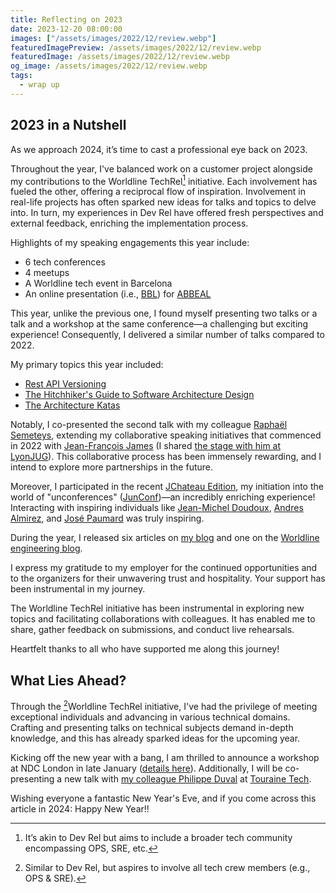 ```yaml
---
title: Reflecting on 2023
date: 2023-12-20 08:00:00
images: ["/assets/images/2022/12/review.webp"]
featuredImagePreview: /assets/images/2022/12/review.webp
featuredImage: /assets/images/2022/12/review.webp
og_image: /assets/images/2022/12/review.webp
tags:
  - wrap up
---
```


## 2023 in a Nutshell
As we approach 2024, it’s time to cast a professional eye back on 2023.

Throughout the year, I've balanced work on a customer project alongside my contributions to the Worldline TechRel[^1] initiative. Each involvement has fueled the other, offering a reciprocal flow of inspiration. Involvement in real-life projects has often sparked new ideas for talks and topics to delve into. In turn, my experiences in Dev Rel have offered fresh perspectives and external feedback, enriching the implementation process.

Highlights of my speaking engagements this year include:
- 6 tech conferences
- 4 meetups
- A Worldline tech event in Barcelona
- An online presentation (i.e., [BBL](http://www.brownbaglunch.fr/)) for [ABBEAL](https://www.abbeal.com/)

This year, unlike the previous one, I found myself presenting two talks or a talk and a workshop at the same conference—a challenging but exciting experience! Consequently, I delivered a similar number of talks compared to 2022.

My primary topics this year included:
- [Rest API Versioning](https://www.youtube.com/watch?v=m8DbVbMDe2w)
- [The Hitchhiker's Guide to Software Architecture Design](https://youtu.be/vxwqD3KwdEY?si=n7L4p0USvdADFuct)
- [The Architecture Katas](https://youtu.be/xLhb3mvweDI)

Notably, I co-presented the second talk with my colleague [Raphaël Semeteys](https://fr.linkedin.com/in/raphaelsemeteys), extending my collaborative speaking initiatives that commenced in 2022 with [Jean-François James](https://fr.linkedin.com/in/jefrajames) (I shared [the stage with him at LyonJUG](https://lyonjug.org/2023/02/21/architecture-katas-and-microservices.html)). 
This collaborative process has been immensely rewarding, and I intend to explore more partnerships in the future.

Moreover, I participated in the recent [JChateau Edition](http://jchateau.org/), my initiation into the world of "unconferences" ([JunConf](https://www.junconf.org/))—an incredibly enriching experience! Interacting with inspiring individuals like [Jean-Michel Doudoux](https://www.linkedin.com/in/jmdoudoux/?lipi=urn%3Ali%3Apage%3Ad_flagship3_people_connections%3Bb0ogWmkZSA%2BqSqaqCW4rDw%3D%3D), [Andres Almirez](https://www.linkedin.com/in/aalmiray/?lipi=urn%3Ali%3Apage%3Ad_flagship3_people_connections%3Bb0ogWmkZSA%2BqSqaqCW4rDw%3D%3D), and [José Paumard](https://www.linkedin.com/in/jos%C3%A9-paumard-2458ba5/) was truly inspiring.

During the year, I released six articles on [my blog](https://blog.touret.info/) and one on the [Worldline engineering blog](https://blog.worldline.tech/authors/#alexandre-touret).

I express my gratitude to my employer for the continued opportunities and to the organizers for their unwavering trust and hospitality. Your support has been instrumental in my journey.

The Worldline TechRel initiative has been instrumental in exploring new topics and facilitating collaborations with colleagues. 
It has enabled me to share, gather feedback on submissions, and conduct live rehearsals.

Heartfelt thanks to all who have supported me along this journey!

## What Lies Ahead?

Through the [^2]Worldline TechRel initiative, I've had the privilege of meeting exceptional individuals and advancing in various technical domains. Crafting and presenting talks on technical subjects demand in-depth knowledge, and this has already sparked ideas for the upcoming year.

Kicking off the new year with a bang, I am thrilled to announce a workshop at NDC London in late January ([details here](https://ndclondon.com/agenda/rest-apis-versioning-hands-on-0ah8/0srvy242ytv)). Additionally, I will be co-presenting a new talk with [my colleague Philippe Duval](malkav30.gitlab.io/) at [Touraine Tech](https://touraine.tech).

Wishing everyone a fantastic New Year's Eve, and if you come across this article in 2024: Happy New Year!!

[^1]: It’s akin to Dev Rel but aims to include a broader tech community encompassing OPS, SRE, etc.
[^2]: Similar to Dev Rel, but aspires to involve all tech crew members (e.g., OPS & SRE).

